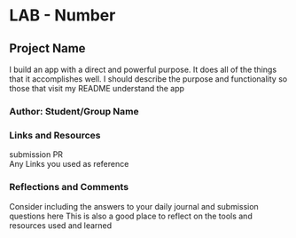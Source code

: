 # LAB - Number

## Project Name

I build an app with a direct and powerful purpose. It does all of the things that it accomplishes well. I should describe the purpose and functionality so those that visit my README understand the app

### Author: Student/Group Name

### Links and Resources

submission PR \
Any Links you used as reference

### Reflections and Comments

Consider including the answers to your daily journal and submission questions here
This is also a good place to reflect on the tools and resources used and learned
